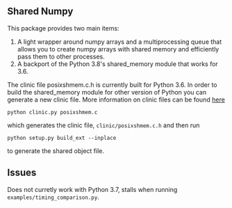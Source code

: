 Shared Numpy
---

This package provides two main items:

1. A light wrapper around numpy arrays and a multiprocessing queue that allows you to
   create numpy arrays with shared memory and efficiently pass them to other processes.
2. A backport of the Python 3.8's shared\_memory module that works for 3.6.


The clinic file posixshmem.c.h is currently built for Python 3.6. In order to build the
shared\_memory module for other version of Python you can generate a new clinic file.
More information on clinic files can be found [here](https://docs.python.org/3/howto/clinic.html)
```
python clinic.py posixshmem.c
```
which generates the clinic file, `clinic/posixshmem.c.h` and then run
```
python setup.py build_ext --inplace
```
to generate the shared object file.


Issues
---

Does not curretly work with Python 3.7, stalls when running
`examples/timing_comparison.py`.
